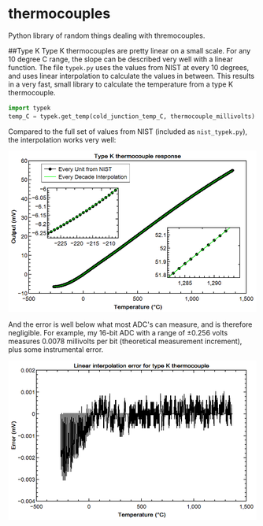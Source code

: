 # thermocouples
Python library of random things dealing with thremocouples.

##Type K
Type K thermocouples are pretty linear on a small scale. For any 10 degree C range, the slope can be described very well with a linear function. The file `typek.py` uses the values from NIST at every 10 degrees, and uses linear interpolation to calculate the values in between. This results in a very fast, small library to calculate the temperature from a type K thermocouple. 

```python
import typek
temp_C = typek.get_temp(cold_junction_temp_C, thermocouple_millivolts)
```

Compared to the full set of values from NIST (included as `nist_typek.py`), the interpolation works very well:

![linear interpolation](typeK_interpolation.png)

And the error is well below what most ADC's can measure, and is therefore negligible. For example, my 16-bit ADC with a range of ±0.256 volts measures 0.0078 millivolts per bit (theoretical measurement increment), plus some instrumental error.

![error](lin_error.png)
